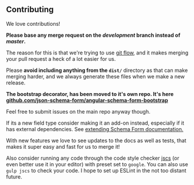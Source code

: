 Contributing
------------
We love contributions!

**Please base any merge request on the *development* branch instead of *master*.**

The reason for this is that we're trying to use
[git flow](http://danielkummer.github.io/git-flow-cheatsheet/), and it makes merging your pull
request a heck of a lot easier for us.

Please **avoid including anything from the `dist/`** directory as that can make merging harder, and we
always generate these files when we make a new release.

**The bootstrap decorator, has been moved to it's own repo. It's here [github.com/json-schema-form/angular-schema-form-bootstrap](https://github.com/json-schema-form/angular-schema-form-bootstrap)**

Feel free to submit issues on the main repo anyway though.

If its a new field type consider making it an add-on instead,
especially if it has external dependencies. See [extending Schema Form documentation.](docs/extending.md)

With new features we love to see updates to the docs as well as tests, that makes it super
easy and fast for us to merge it!

Also consider running any code through the code style checker [jscs](https://github.com/mdevils/node-jscs)
(or even better use it in your editor) with preset set to `google`. You can also use `gulp jscs` to
check your code. I hope to set up ESLint in the not too distant future.
